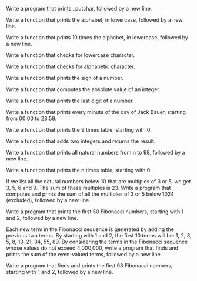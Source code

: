 Write a program that prints _putchar, followed by a new line.

Write a function that prints the alphabet, in lowercase, followed by a new line.

Write a function that prints 10 times the alphabet, in lowercase, followed by a new line.

Write a function that checks for lowercase character.

Write a function that checks for alphabetic character.

Write a function that prints the sign of a number.

Write a function that computes the absolute value of an integer.

Write a function that prints the last digit of a number.

Write a function that prints every minute of the day of Jack Bauer, starting from 00:00 to 23:59.

Write a function that prints the 9 times table, starting with 0.

Write a function that adds two integers and returns the result.

Write a function that prints all natural numbers from n to 98, followed by a new line.

Write a function that prints the n times table, starting with 0.

If we list all the natural numbers below 10 that are multiples of 3 or 5, we get 3, 5, 6 and 9. The sum of these multiples is 23. Write a program that computes and prints the sum of all the multiples of 3 or 5 below 1024 (excluded), followed by a new line.

Write a program that prints the first 50 Fibonacci numbers, starting with 1 and 2, followed by a new line.

Each new term in the Fibonacci sequence is generated by adding the previous two terms. By starting with 1 and 2, the first 10 terms will be: 1, 2, 3, 5, 8, 13, 21, 34, 55, 89. By considering the terms in the Fibonacci sequence whose values do not exceed 4,000,000, write a program that finds and prints the sum of the even-valued terms, followed by a new line.

Write a program that finds and prints the first 98 Fibonacci numbers, starting with 1 and 2, followed by a new line.

